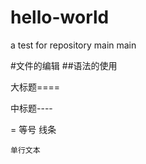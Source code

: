 # hello-world
a test for repository
main  main  

#文件的编辑
##语法的使用

大标题====

中标题----

=
等号  线条

    单行文本
    
    
